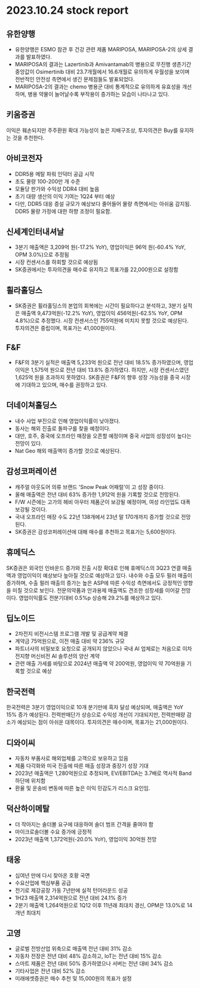 # 2023.10.24 stock report
## 유한양행
- 유한양행은 ESMO 참관 후 건강 관련 제품 MARIPOSA, MARIPOSA-2의 상세 결과를 발표하였다.
- MARIPOSA의 결과는 Lazertinib과 Amivantamab의 병용으로 무진행 생존기간 중앙값이 Osimertinib 대비 23.7개월에서 16.6개월로 유의하게 우월성을 보이며 전반적인 안전성 측면에서 생긴 문제점들도 발표되었다.
- MARIPOSA-2의 결과는 chemo 병용군 대비 통계적으로 유의하게 유효성을 개선하며, 병용 약물이 늘어날수록 부작용이 증가하는 모습이 나타나고 있다.
## 키움증권
이익은 훼손되지만 주주환원 확대 가능성이 높은 지배구조상, 투자의견은 Buy를 유지하는 것을 추천한다.
## 아비코전자
- DDR5용 메탈 파워 인덕터 공급 시작
- 초도 물량 100-200만 개 수준
- 모듈당 판가와 수익성 DDR4 대비 높음
- 초기 대량 생산의 이익 기여는 1Q24 부터 예상
- 다만, DDR5 대응 증설 규모가 예상보다 줄어들어 물량 측면에서는 아쉬움 감지됨. DDR5 물량 가정에 대한 하향 조정이 필요함.
## 신세계인터내셔날
- 3분기 매출액은 3,209억 원(-17.2% YoY), 영업이익은 96억 원(-60.4% YoY, OPM 3.0%)으로 추정됨
- 시장 컨센서스를 하회할 것으로 예상됨
- SK증권에서는 투자의견을 매수로 유지하고 목표가를 22,000원으로 설정함
## 휠라홀딩스
- SK증권은 휠라홀딩스의 본업의 회복에는 시간이 필요하다고 분석하고, 3분기 실적은 매출액 9,473억원(-12.2% YoY), 영업이익 456억원(-62.5% YoY, OPM 4.8%)으로 추정했다. 시장 컨센서스인 755억원에 미치지 못할 것으로 예상된다. 투자의견은 중립이며, 목표가는 41,000원이다.
## F&F
- F&F의 3분기 실적은 매출액 5,233억 원으로 전년 대비 18.5% 증가하였으며, 영업이익은 1,575억 원으로 전년 대비 13.8% 증가하였다. 하지만, 시장 컨센서스였던 1,625억 원을 초과하지 못하였다. SK증권은 F&F의 향후 성장 가능성을 중국 시장에 기대하고 있으며, 매수를 권장하고 있다.
## 더네이쳐홀딩스
- 내수 사업 부진으로 인해 영업이익률이 낮아졌다.
- 동사는 해외 진출로 돌파구를 찾을 예정이다.
- 대만, 호주, 중국에 오프라인 매장을 오픈할 예정이며 중국 사업의 성장성이 높다는 전망이 있다.
- Nat Geo 해외 매출액이 증가할 것으로 예상된다.
## 감성코퍼레이션
- 캐주얼 아웃도어 의류 브랜드 'Snow Peak 어패럴'이 고 성장 중이다.
- 올해 매출액은 전년 대비 63% 증가한 1,912억 원을 기록할 것으로 전망된다.
- F/W 시즌에는 고가의 헤비 아우터 제품군이 보강될 예정이며, 여성 라인업도 대폭 보강될 것이다.
- 국내 오프라인 매장 수도 22년 138개에서 23년 말 170개까지 증가할 것으로 전망된다.
- SK증권은 감성코퍼레이션에 대해 매수를 추천하고 목표가는 5,600원이다.
## 휴메딕스
SK증권은 외국인 인바운드 증가와 진출 시장 확대로 인해 휴메딕스의 3Q23 연결 매출액과 영업이익이 예상보다 높아질 것으로 예상하고 있다. 내수와 수출 모두 필러 매출이 증가하며, 수출 필러 매출의 증가는 높은 ASP에 따른 수익성 측면에서도 긍정적인 영향을 미칠 것으로 보인다. 전문의약품과 안과용제 매출액도 견조한 성장세를 이어갈 전망이다. 영업이익률도 전분기대비 0.5%p 상승해 29.2%를 예상하고 있다.
## 딥노이드
- 2차전지 비전시스템 프로그램 개발 및 공급계약 체결
- 계약금 75억원으로, 이전 매출 대비 약 236% 규모
- 파트너사의 비밀보호 요청으로 공개되지 않았으나 국내 AI 업체로는 처음으로 이차전지향 머신비전 AI 솔루션의 양산 계약
- 관련 매출 가세를 바탕으로 2024년 매출액 약 200억원, 영업이익 약 70억원을 기록할 것으로 예상
## 한국전력
한국전력은 3분기 영업이익으로 10개 분기만에 흑자 달성 예상되며, 매출액은 YoY 15% 증가 예상된다. 전력판매단가 상승으로 수익성 개선이 기대되지만, 전력판매량 감소가 예상되는 점이 아쉬운 대목이다. 투자의견은 매수이며, 목표가는 21,000원이다.
## 디와이씨
- 자동차 부품사로 해외업체를 고객으로 보유하고 있음
- 제품 다각화와 미국 진출에 따른 매출 성장과 중장기 성장 기대
- 2023년 매출액은 1,280억원으로 추정되며, EV/EBITDA는 3.7배로 역사적 Band 하단에 위치함
- 환율 및 운송비 변동에 따른 높은 이익 민감도가 리스크 요인임.
## 덕산하이메탈
- 더 작아지는 솔더볼 요구에 대응하여 솔더 범프 간격을 줄여야 함
- 마이크로솔더볼 수요 증가에 긍정적
- 2023년 매출액 1,372억원(-20.0% YoY), 영업이익 30억원 전망
## 태웅
- 십여년 만에 다시 찾아온 호황 국면
- 수요산업에 핵심부품 공급
- 전기로 제강공장 가동 7년만에 실적 턴어라운드 성공
- 1H23 매출액 2,314억원으로 전년 대비 24.1% 증가
- 2분기 매출액 1,264억원으로 1Q12 이후 11년래 최대치 경신, OPM은 13.0%로 14개년 최대치
## 고영
- 글로벌 전방산업 위축으로 매출액 전년 대비 31% 감소
- 자동차 전장은 전년 대비 48% 감소하고, IoT는 전년 대비 15% 감소
- 스마트 제품은 전년 대비 50% 증가하였으나 서버는 전년 대비 34% 감소
- 기타사업은 전년 대비 52% 감소
- 미래에셋증권은 매수 추천 및 15,000원의 목표가 설정